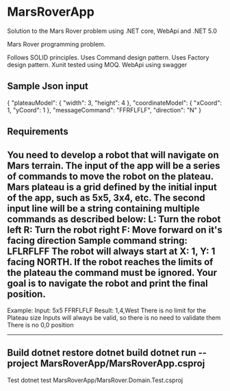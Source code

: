 # MarsRoverApp
Solution to the Mars Rover problem using .NET core, WebApi and .NET 5.0

Mars Rover programming problem.

Follows SOLID principles.
Uses Command design pattern.
Uses Factory design pattern.
Xunit tested using MOQ.
WebApi using swagger

Sample Json input
-------------------

{
  "plateauModel": {
    "width": 3,
    "height": 4
  },
  "coordinateModel": {
    "xCoord": 1,
    "yCoord": 1
  },
  "messageCommand": "FFRFLFLF",
  "direction": "N"
}

Requirements
-----------------
You need to develop a robot that will navigate on Mars terrain.
The input of the app will be a series of commands to move the robot on the plateau. Mars plateau is a grid defined by the initial input of the app, such as 5x5, 3x4, etc.
The second input line will be a string containing multiple commands as described below:
L: Turn the robot left
R: Turn the robot right
F: Move forward on it's facing direction
Sample command string: LFLRFLFF
The robot will always start at X: 1, Y: 1 facing NORTH. If the robot reaches the limits of the plateau the command must be ignored.
Your goal is to navigate the robot and print the final position.
--------------
Example:
Input:
5x5
FFRFLFLF
Result:
1,4,West
There is no limit for the Plateau size
Inputs will always be valid, so there is no need to validate them
There is no 0,0 position

-----------------
Build
dotnet restore
dotnet build
dotnet run --project MarsRoverApp/MarsRoverApp.csproj
-------------------
Test
dotnet test MarsRoverApp/MarsRover.Domain.Test.csproj
